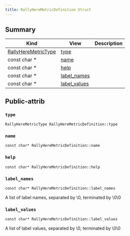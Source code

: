 ```yaml
---
title: RallyHereMetricDefinition Struct
---
```



## Summary
| Kind | View | Description |
|------|------|-------------|
|[RallyHereMetricType](/game-host-adapter/c__metrics_8hxml/#c__metrics_8h_1a5d296b8f5371e7f66d218ab96ca9618f)|[type](/game-host-adapter/structrallyheremetricdefinitionxml/#structRallyHereMetricDefinition_1a15ca495ca6545052916005ed5c308e92)||
|const char *|[name](/game-host-adapter/structrallyheremetricdefinitionxml/#structRallyHereMetricDefinition_1ae4df975273d12099535e59c2e5cbce29)||
|const char *|[help](/game-host-adapter/structrallyheremetricdefinitionxml/#structRallyHereMetricDefinition_1af1b03075f4b16eda485c32c83731c6f5)||
|const char *|[label_names](/game-host-adapter/structrallyheremetricdefinitionxml/#structRallyHereMetricDefinition_1a583c2b96ae113bb668f5e8ab8ffb6ff8)||
|const char *|[label_values](/game-host-adapter/structrallyheremetricdefinitionxml/#structRallyHereMetricDefinition_1a406468e49da400f7c1a94a77b3ca31ef)||
## Public-attrib



### `type` <a id="structRallyHereMetricDefinition_1a15ca495ca6545052916005ed5c308e92"></a>

`RallyHereMetricType RallyHereMetricDefinition::type`






### `name` <a id="structRallyHereMetricDefinition_1ae4df975273d12099535e59c2e5cbce29"></a>

`const char* RallyHereMetricDefinition::name`






### `help` <a id="structRallyHereMetricDefinition_1af1b03075f4b16eda485c32c83731c6f5"></a>

`const char* RallyHereMetricDefinition::help`






### `label_names` <a id="structRallyHereMetricDefinition_1a583c2b96ae113bb668f5e8ab8ffb6ff8"></a>

`const char* RallyHereMetricDefinition::label_names`



A list of label names, separated by \0, terminated by \0\0 



### `label_values` <a id="structRallyHereMetricDefinition_1a406468e49da400f7c1a94a77b3ca31ef"></a>

`const char* RallyHereMetricDefinition::label_values`



A list of label values, separated by \0, terminated by \0\0 




